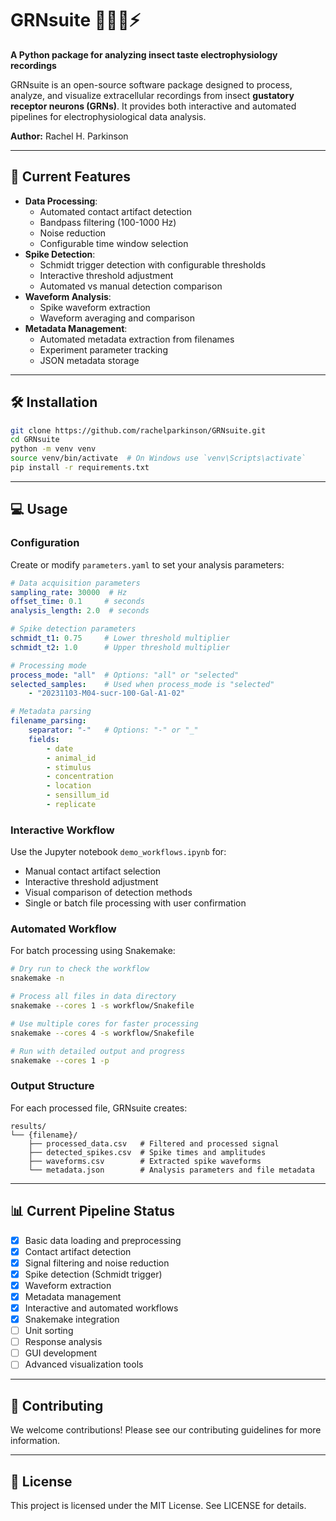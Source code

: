 # GRNsuite 🍯🐝👅⚡  
**A Python package for analyzing insect taste electrophysiology recordings**  

GRNsuite is an open-source software package designed to process, analyze, and visualize extracellular recordings from insect **gustatory receptor neurons (GRNs)**. It provides both interactive and automated pipelines for electrophysiological data analysis.

**Author:** Rachel H. Parkinson

---

## 🚀 **Current Features**
- **Data Processing**:
  - Automated contact artifact detection
  - Bandpass filtering (100-1000 Hz)
  - Noise reduction
  - Configurable time window selection
- **Spike Detection**:
  - Schmidt trigger detection with configurable thresholds
  - Interactive threshold adjustment
  - Automated vs manual detection comparison
- **Waveform Analysis**:
  - Spike waveform extraction
  - Waveform averaging and comparison
- **Metadata Management**:
  - Automated metadata extraction from filenames
  - Experiment parameter tracking
  - JSON metadata storage

---

## 🛠️ **Installation**
```bash
git clone https://github.com/rachelparkinson/GRNsuite.git
cd GRNsuite
python -m venv venv
source venv/bin/activate  # On Windows use `venv\Scripts\activate`
pip install -r requirements.txt
```

---
## 💻 **Usage**

### **Configuration**
Create or modify `parameters.yaml` to set your analysis parameters:
```yaml
# Data acquisition parameters
sampling_rate: 30000  # Hz
offset_time: 0.1     # seconds
analysis_length: 2.0  # seconds

# Spike detection parameters
schmidt_t1: 0.75     # Lower threshold multiplier
schmidt_t2: 1.0      # Upper threshold multiplier

# Processing mode
process_mode: "all"  # Options: "all" or "selected"
selected_samples:    # Used when process_mode is "selected"
    - "20231103-M04-sucr-100-Gal-A1-02"

# Metadata parsing
filename_parsing:
    separator: "-"   # Options: "-" or "_"
    fields:
        - date
        - animal_id
        - stimulus
        - concentration
        - location
        - sensillum_id
        - replicate
```

### **Interactive Workflow**
Use the Jupyter notebook `demo_workflows.ipynb` for:
- Manual contact artifact selection
- Interactive threshold adjustment
- Visual comparison of detection methods
- Single or batch file processing with user confirmation

### **Automated Workflow**
For batch processing using Snakemake:
```bash
# Dry run to check the workflow
snakemake -n

# Process all files in data directory
snakemake --cores 1 -s workflow/Snakefile

# Use multiple cores for faster processing
snakemake --cores 4 -s workflow/Snakefile

# Run with detailed output and progress
snakemake --cores 1 -p
```

### **Output Structure**
For each processed file, GRNsuite creates:
```
results/
└── {filename}/
    ├── processed_data.csv   # Filtered and processed signal
    ├── detected_spikes.csv  # Spike times and amplitudes
    ├── waveforms.csv        # Extracted spike waveforms
    └── metadata.json        # Analysis parameters and file metadata
```

---
## 📊 **Current Pipeline Status**
- [x] Basic data loading and preprocessing
- [x] Contact artifact detection
- [x] Signal filtering and noise reduction
- [x] Spike detection (Schmidt trigger)
- [x] Waveform extraction
- [x] Metadata management
- [x] Interactive and automated workflows
- [x] Snakemake integration
- [ ] Unit sorting
- [ ] Response analysis
- [ ] GUI development
- [ ] Advanced visualization tools

---
## 📝 **Contributing**
We welcome contributions! Please see our contributing guidelines for more information.

---
## 📜 **License**
This project is licensed under the MIT License. See LICENSE for details.


